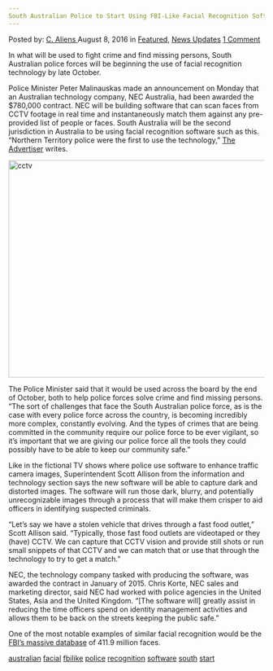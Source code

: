 ```yaml
---
South Australian Police to Start Using FBI-Like Facial Recognition Software"
---
```

<article class="post-listing post-15036 post type-post status-publish format-standard has-post-thumbnail hentry  tag-australian tag-facial tag-fbilike tag-police tag-recognition tag-software tag-south tag-start">
    <div class="post-inner">
        <span>Posted by: <a href="https://www.deepdotweb.com/author/caliens/" title="">C. Aliens </a></span>
    <span>August 8, 2016</span>
    <span>in <a href="https://www.deepdotweb.com/category/deepdot-news/" rel="category tag">Featured</a>, <a href="https://www.deepdotweb.com/category/news-updates/" rel="category tag">News Updates</a></span>
    <span><a href="https://www.deepdotweb.com/2016/08/08/south-australian-police-start-using-fbi-like-facial-recognition-software/#comments">1 Comment</a></span>
    </p>
    <div class="clear"></div>
    <div class="entry">
    <p>In what will be used to fight crime and find missing persons, South Australian police forces will be beginning the use of facial recognition technology by late October.</p>
    <p>Police Minister Peter Malinauskas made an announcement on Monday that an Australian technology company, NEC Australia, had been awarded the $780,000 contract. NEC will be building software that can scan faces from CCTV footage in real time and instantaneously match them against any pre-provided list of people or faces. South Australia will be the second jurisdiction in Australia to be using facial recognition software such as this. “Northern Territory police were the first to use the technology,” <a href="http://www.adelaidenow.com.au/news/south-australia/sa-police-to-roll-out-facial-recognition-technology-by-late-october/news-story/7b1a77142fdeb24752a507918c359df9">The Advertiser</a> writes.</p>
    <p><a href="/imgs/2016/08/cctv.jpg"><img class="aligncenter size-full wp-image-15038" src="/imgs/2016/08/cctv.jpg" alt="cctv" width="640" height="427" srcset="/imgs/2016/08/cctv.jpg 640w, /imgs/2016/08/cctv-300x200.jpg 300w" sizes="(max-width: 640px) 100vw, 640px" /></a></p>
    <p>The Police Minister said that it would be used across the board by the end of October, both to help police forces solve crime and find missing persons. “The sort of challenges that face the South Australian police force, as is the case with every police force across the country, is becoming incredibly more complex, constantly evolving. And the types of crimes that are being committed in the community require our police force to be ever vigilant, so it’s important that we are giving our police force all the tools they could possibly have to be able to keep our community safe.”</p>
    <p>Like in the fictional TV shows where police use software to enhance traffic camera images, Superintendent Scott Allison from the information and technology section says the new software will be able to capture dark and distorted images. The software will run those dark, blurry, and potentially unrecognizable images through a process that will make them crisper to aid officers in identifying suspected criminals.</p>
    <p>“Let’s say we have a stolen vehicle that drives through a fast food outlet,” Scott Allison said. “Typically, those fast food outlets are videotaped or they (have) CCTV. We can capture that CCTV vision and provide still shots or run small snippets of that CCTV and we can match that or use that through the technology to try to get a match.”</p>
    <p>NEC, the technology company tasked with producing the software, was awarded the contract in January of 2015. Chris Korte, NEC sales and marketing director, said NEC had worked with police agencies in the United States, Asia and the United Kingdom. “[The software will] greatly assist in reducing the time officers spend on identity management activities and allows them to be back on the streets keeping the public safe.”</p>
    <p>One of the most notable examples of similar facial recognition would be the <a href="https://www.deepdotweb.com/2016/07/03/gao-report-fbi-face-recognition-database-consists-411-9-million-images/">FBI&#8217;s massive database</a> of 411.9 million faces.</p>
    </div>
    <a href="https://www.deepdotweb.com/tag/australian/" rel="tag">australian</a> <a href="https://www.deepdotweb.com/tag/facial/" rel="tag">facial</a> <a href="https://www.deepdotweb.com/tag/fbilike/" rel="tag">fbilike</a> <a href="https://www.deepdotweb.com/tag/police/" rel="tag">police</a> <a href="https://www.deepdotweb.com/tag/recognition/" rel="tag">recognition</a> <a href="https://www.deepdotweb.com/tag/software/" rel="tag">software</a> <a href="https://www.deepdotweb.com/tag/south/" rel="tag">south</a> <a href="https://www.deepdotweb.com/tag/start/" rel="tag">start</a></span> <span style="display:none" class="updated">2016-08-08</span>
    <div style="display:none" class="vcard author" itemprop="author" itemscope itemtype="http://schema.org/Person"><strong class="fn" itemprop="name"><a href="https://www.deepdotweb.com/author/caliens/" title="Posts by C. Aliens" rel="author">C. Aliens</a></strong></div>
    
